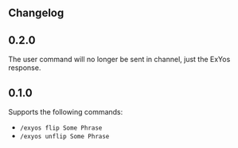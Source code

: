 Changelog
---

## 0.2.0
The user command will no longer be sent in channel, just the ExYos response.

## 0.1.0

Supports the following commands:
- `/exyos flip Some Phrase`
- `/exyos unflip Some Phrase`

